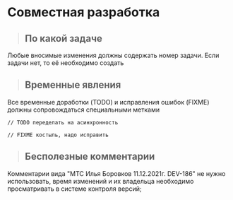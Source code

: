 # Совместная разработка

> ## По какой задаче

Любые вносимые изменения должны содержать номер задачи. Если задачи нет, то её необходимо создать

> ## Временные явления

Все временные доработки (TODO) и исправления ошибок (FIXME) должны сопровождаться специальными метками

```bsl
// TODO переделать на асинхронность

// FIXME костыль, надо исправить
```

> ## Бесполезные комментарии

Комментарии вида "МТС Илья Боровков 11.12.2021г. DEV-186" не нужно использовать, время изменений и их владельца необходимо просматривать в системе контроля версий;

